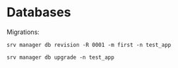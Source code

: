 # Databases

Migrations:

```
srv manager db revision -R 0001 -m first -n test_app
```

```
srv manager db upgrade -n test_app
```
